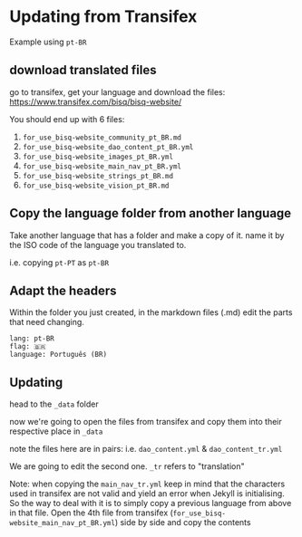 Updating from Transifex
=====

Example using `pt-BR`


download translated files
----
go to transifex, get your language and download the files:
https://www.transifex.com/bisq/bisq-website/ 

You should end up with 6 files:
1. `for_use_bisq-website_community_pt_BR.md`
2. `for_use_bisq-website_dao_content_pt_BR.yml`
3. `for_use_bisq-website_images_pt_BR.yml`
4. `for_use_bisq-website_main_nav_pt_BR.yml`
5. `for_use_bisq-website_strings_pt_BR.md`
6. `for_use_bisq-website_vision_pt_BR.md`


Copy the language folder from another language
----

Take another language that has a folder and make a copy of it. name it by the ISO code of the language you translated to.

i.e. copying `pt-PT` as `pt-BR`


Adapt the headers
----

Within the folder you just created, in the markdown files (.md) 
edit the parts that need changing.

```
lang: pt-BR
flag: 🇧🇷
language: Português (BR)
```

Updating
---

head to the `_data` folder

now we're going to open the files from transifex and copy them into their respective place in `_data`

note the files here are in pairs: i.e. `dao_content.yml` & `dao_content_tr.yml`

We are going to edit the second one. `_tr` refers to "translation"


Note: when copying the `main_nav_tr.yml` keep in mind that the characters used in transifex are not valid and yield an error when Jekyll is initialising. So the way to deal with it is to simply copy a previous language from above in that file. Open the 4th file from transifex (`for_use_bisq-website_main_nav_pt_BR.yml`) side by side and copy the contents
